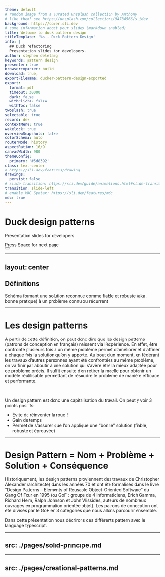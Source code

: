 ```yaml
---
theme: default
# random image from a curated Unsplash collection by Anthony
# like them? see https://unsplash.com/collections/94734566/slidev
background: https://cover.sli.dev
# some information about your slides (markdown enabled)
title: Welcome to duck pattern design
titleTemplate: '%s - Duck Pattern Design'
info: |
  ## Duck refactoring
  Presentation slides for developers.
author: stephen deletang
keywords: pattern design
presenter: true
browserExporter: build
download: true,
exportFilename: ducker-pattern-design-exported
export:
  format: pdf
  timeout: 30000
  dark: false
  withClicks: false
  withToc: false
twoslash: true
selectable: true
record: dev
contextMenu: true
wakelock: true
overviewSnapshots: false
colorSchema: auto
routerMode: history
aspectRation: 16/9
canvasWidth: 980
themeConfig:
  primary: '#5d8392'
class: text-center
# https://sli.dev/features/drawing
drawings:
  persist: false
# slide transition: https://sli.dev/guide/animations.html#slide-transitions
transition: slide-left
# enable MDC Syntax: https://sli.dev/features/mdc
mdc: true
---
```


# Duck design patterns

Presentation slides for developers

<div @click="$slidev.nav.next" class="mt-12 py-1" hover:bg="white op-10">
  Press Space for next page <carbon:arrow-right />
</div>

<div class="abs-br m-6 text-xl">
  <button @click="$slidev.nav.openInEditor()" title="Open in Editor" class="slidev-icon-btn">
    <carbon:edit />
  </button>
  <a href="https://github.com/stephen-shopopop/duck-pattern design" target="_blank" class="slidev-icon-btn">
    <carbon:logo-github />
  </a>
</div>

<!--
The last comment block of each slide will be treated as slide notes. It will be visible and editable in Presenter Mode along with the slide. [Read more in the docs](https://sli.dev/guide/syntax.html#notes)
-->

---
layout: center
---

## Définitions

Schéma formant une solution reconnue comme fiable et robuste (aka. bonne pratique) à un problème connu ou récurrent

---

# Les design patterns

A partir de cette définition, on peut donc dire que les design patterns (patrons de conception en français) naissent via l’expérience. En effet, être confronté plusieurs fois à un même problème permet d’améliorer et d’affiner à chaque fois la solution qu’on y apporte. Au bout d’un moment, en fédérant les travaux d’autres personnes ayant été confrontées au même problème, on va finir par aboutir à une solution qui s’avère être la mieux adaptée pour ce problème précis. Il suffit ensuite d’en retirer la moelle pour obtenir un modèle réutilisable permettant de résoudre le problème de manière efficace et performante.

<br>

Un design pattern est donc une capitalisation du travail. On peut y voir 3 points positifs:

- Évite de réinventer la roue !
- Gain de temps
- Permet de s’assurer que l’on applique une “bonne” solution (fiable, robuste et éprouvée)

---

# Design Pattern = Nom + Problème + Solution + Conséquence

Historiquement, les design patterns proviennent des travaux de Christopher Alexander (architecte) dans les années 70 et ont été formalisés dans le livre “Design Patterns – Elements of Reusable Object-Oriented Software” du Gang Of Four en 1995 (ou GoF : groupe de 4 informaticiens, Erich Gamma, Richard Helm, Ralph Johnson et John Vlissides, auteurs de nombreux ouvrages en programmation orientée objet). Les patrons de conception ont été divisés par le GoF en 3 catégories que nous allons parcourir ensemble.

Dans cette présentation nous décrirons ces différents pattern avec le language typescript.

---
src: ./pages/solid-principe.md
---

---
src: ./pages/creational-patterns.md
---
